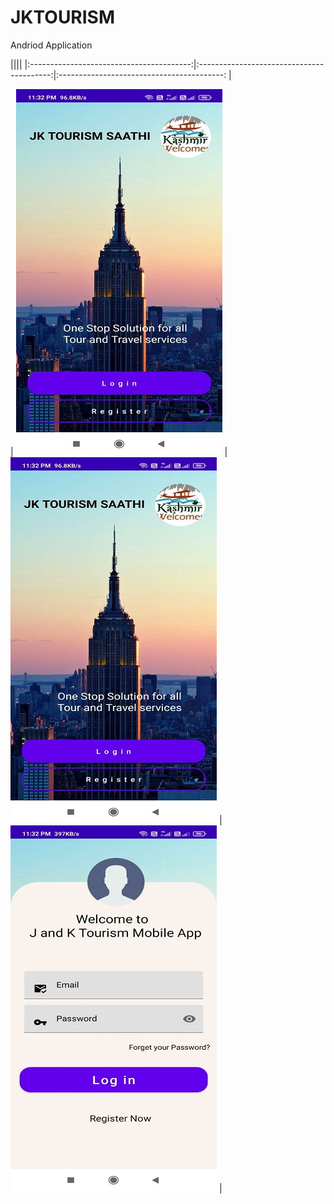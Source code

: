 # JKTOURISM
Andriod Application

</hr>
 ||||
|:----------------------------------------:|:-----------------------------------------:|:-----------------------------------------: |


| ![home](img2.jpg) |![Imgur](img2.jpg) |![Imgur](img3.jpg) |

